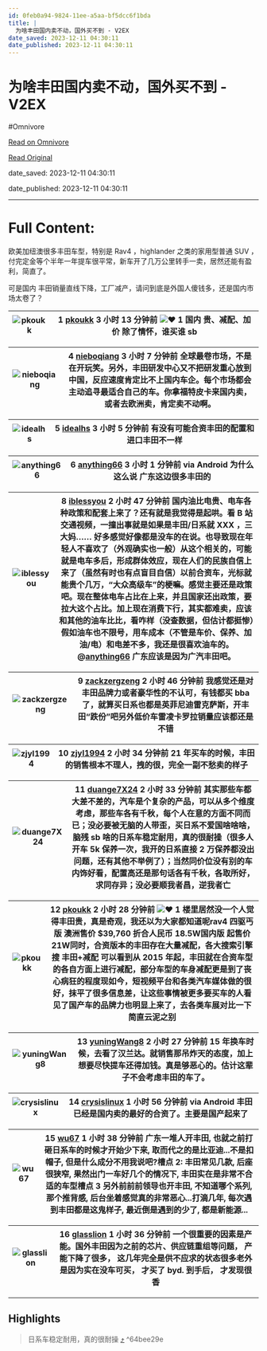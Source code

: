 ```yaml
---
id: 0feb0a94-9824-11ee-a5aa-bf5dcc6f1bda
title: |
  为啥丰田国内卖不动，国外买不到 - V2EX
date_saved: 2023-12-11 04:30:11
date_published: 2023-12-11 04:30:11
---
```


# 为啥丰田国内卖不动，国外买不到 - V2EX
#Omnivore

[Read on Omnivore](https://omnivore.app/me/v-2-ex-18c58ef1d24)

[Read Original](https://www.v2ex.com/t/999451)

date_saved: 2023-12-11 04:30:11

date_published: 2023-12-11 04:30:11

--- 

# Full Content: 

欧美加纽澳很多丰田车型，特别是 Rav4 ，highlander 之类的家用型普通 SUV ，付完定金等个半年一年提车很平常，新车开了几万公里转手一卖，居然还能有盈利，简直了。

可是国内 丰田销量直线下降，工厂减产，请问到底是外国人傻钱多，还是国内市场太卷了？

| ![pkoukk](https://proxy-prod.omnivore-image-cache.app/0x0,sTwvvySX4cg3P0V7cVOR3VWwSFL4XhY_FI5VtbJYEPRI/https://cdn.v2ex.com/avatar/dd13/7591/344868_normal.png?m=1689560978) | 1 **[pkoukk](https://www.v2ex.com/member/pkoukk)** 3 小时 13 分钟前 ![❤️](https://proxy-prod.omnivore-image-cache.app/14x0,saoR_MvJ3uJ2jLgEyiT6R-483tterapDmryp9rdXOHYc/https://www.v2ex.com/static/img/heart_neue_red.png?v=16ec2dd0a880be6edda1e4a2e35754b3) 1 国内 贵、减配、加价 除了情怀，谁买谁 sb |
| ---------------------------------------------------------------------------------------------------------------------------------------------------------------------------- | ---------------------------------------------------------------------------------------------------------------------------------------------------------------------------------------------------------------------------------------------------------------------------------- |

| ![nieboqiang](https://proxy-prod.omnivore-image-cache.app/0x0,sPrpsCaswolMbd22_-tGn4SJFVtxtqsrU9obI6fVQaUI/https://cdn.v2ex.com/gravatar/899204b32b21e554b9d20e0b710dc537?s=48&d=retro) | 4 **[nieboqiang](https://www.v2ex.com/member/nieboqiang)** 3 小时 7 分钟前 全球最卷市场，不是在开玩笑。另外，丰田研发中心又不把研发重心放到中国，反应速度肯定比不上国内车企。每个市场都会主动追寻最适合自己的车。你拿福特皮卡来国内卖，或者去欧洲卖，肯定卖不动啊。 |
| --------------------------------------------------------------------------------------------------------------------------------------------------------------------------------------- | ------------------------------------------------------------------------------------------------------------------------------------------------------------------ |

| ![idealhs](https://proxy-prod.omnivore-image-cache.app/0x0,sf4bemxElAasi02w2fkpGTh9ZergNbE7lxODvkYn9tNs/https://cdn.v2ex.com/gravatar/0cda5f769349fe349999d4ce56b3a83f?s=48&d=retro) | 5 **[idealhs](https://www.v2ex.com/member/idealhs)** 3 小时 5 分钟前 有没有可能合资丰田的配置和进口丰田不一样 |
| ------------------------------------------------------------------------------------------------------------------------------------------------------------------------------------ | ------------------------------------------------------------------------------------ |

| ![anything66](https://proxy-prod.omnivore-image-cache.app/0x0,sD5eYKaxvAH-j8eBfRq3nkUDIZIEcVju_B4ZWVKm9gi4/https://cdn.v2ex.com/gravatar/2e61d4d6d7132598001a02f91b7d83f8?s=48&d=retro) | 6 **[anything66](https://www.v2ex.com/member/anything66)** 3 小时 1 分钟前 via Android 为什么这么说 广东这边很多丰田的 |
| --------------------------------------------------------------------------------------------------------------------------------------------------------------------------------------- | -------------------------------------------------------------------------------------------------- |

| ![iblessyou](https://proxy-prod.omnivore-image-cache.app/0x0,s77JMjieT5-KK672609MyOpVV5RVU0nsGS3iZbanQX8c/https://cdn.v2ex.com/avatar/e02b/ae05/274403_normal.png?m=1686826106) | 8 **[iblessyou](https://www.v2ex.com/member/iblessyou)** 2 小时 47 分钟前 国内油比电贵、电车各种政策和配套上来了？还有就是我觉得是起哄。看 B 站交通视频，一撞出事就是如果是丰田/日系就 XXX ，三大妈…… 好多感觉好像都是没车的在说。也导致现在年轻人不喜欢了（外观确实也一般）从这个相关的，可能就是电车多后，形成群体效应，现在人们的民族自信上来了（虽然有时也有点盲目自信）以前合资车，光标就能贵个几万，“大众高级车”的梗嘛。感觉主要还是政策吧。现在整体电车占比在上来，并且国家还出政策，要拉大这个占比。加上现在消费下行，其实都难卖，应该和其他的油车比比，看咋样（没查数据，但估计都挺惨）假如油车也不限号，用车成本（不管是车价、保养、加油/电）和电差不多，我还是很喜欢油车的。@[anything66](https://www.v2ex.com/member/anything66) 广东应该是因为广汽丰田吧。 |
| ------------------------------------------------------------------------------------------------------------------------------------------------------------------------------- | ------------------------------------------------------------------------------------------------------------------------------------------------------------------------------------------------------------------------------------------------------------------------------------------------------------------------------------------------------------------------------------------------------------------------------------------------------ |

| ![zackzergzeng](https://proxy-prod.omnivore-image-cache.app/0x0,su6AqoVrsI3kyiPvWex40CCGsrvC_tI0pou9d3o5l10I/https://cdn.v2ex.com/gravatar/dae230455e892ad5ccd6dad6b9566736?s=48&d=retro) | 9 **[zackzergzeng](https://www.v2ex.com/member/zackzergzeng)** 2 小时 46 分钟前 我感觉还是对丰田品牌力或者豪华性的不认可，有钱都买 bba 了，就算买日系也都是英菲尼迪雷克萨斯，开丰田“跌份”吧另外低价车雷凌卡罗拉销量应该都还是不错 |
| ----------------------------------------------------------------------------------------------------------------------------------------------------------------------------------------- | ------------------------------------------------------------------------------------------------------------------------------------------------------- |

| ![zjyl1994](https://proxy-prod.omnivore-image-cache.app/0x0,srhTBPWLGHjWmtGzsu43uT1ldVvkfBXUwmX7v_E8qkeQ/https://cdn.v2ex.com/avatar/200d/3e88/95841_normal.png?m=1554353886) | 10 **[zjyl1994](https://www.v2ex.com/member/zjyl1994)** 2 小时 34 分钟前 21 年买车的时候，丰田的销售根本不理人，拽的很，完全一副不愁卖的样子 |
| ----------------------------------------------------------------------------------------------------------------------------------------------------------------------------- | ------------------------------------------------------------------------------------------------------- |

| ![duange7X24](https://proxy-prod.omnivore-image-cache.app/0x0,stSbkSvtOE2ElZrNZic-KygWZJghEuCSmANNwDCs3J2U/https://cdn.v2ex.com/gravatar/c96a4a22d48f8ac37a795467da20eae9?s=48&d=retro) | 11 **[duange7X24](https://www.v2ex.com/member/duange7X24)** 2 小时 33 分钟前 其实那些车都大差不差的，汽车是个复杂的产品，可以从多个维度考虑，那些车各有千秋，每个人在意的方面不同而已；没必要被无脑的人带歪，买日系不爱国啥啥啥，脑残 sb 啥的日系车稳定耐用，真的很耐操（很多人开车 5k 保养一次，我开的日系直接 2 万保养都没出问题，还有其他不举例了）；当然同价位没有别的车内饰好看，配置高还是那句话各有千秋，各取所好，求同存异；没必要顺我者昌，逆我者亡 |
| --------------------------------------------------------------------------------------------------------------------------------------------------------------------------------------- | --------------------------------------------------------------------------------------------------------------------------------------------------------------------------------------------------------------------------------------------------------------------- |

| ![pkoukk](https://proxy-prod.omnivore-image-cache.app/0x0,sTwvvySX4cg3P0V7cVOR3VWwSFL4XhY_FI5VtbJYEPRI/https://cdn.v2ex.com/avatar/dd13/7591/344868_normal.png?m=1689560978) | 12 **[pkoukk](https://www.v2ex.com/member/pkoukk)** 2 小时 28 分钟前 ![❤️](https://proxy-prod.omnivore-image-cache.app/14x0,saoR_MvJ3uJ2jLgEyiT6R-483tterapDmryp9rdXOHYc/https://www.v2ex.com/static/img/heart_neue_red.png?v=16ec2dd0a880be6edda1e4a2e35754b3) 1 楼里居然没一个人觉得丰田贵，真是奇观，我还以为大家都知道呢rav4 四驱丐版 澳洲售价 $39,760 折合人民币 18.5W国内版 起售价 21W同时，合资版本的丰田存在大量减配，各大搜索引擎搜 丰田+减配 可以看到从 2015 年起，丰田就在合资车型的各自方面上进行减配，部分车型的车身减配更是到了丧心病狂的程度现如今，短视频平台和各类汽车媒体做的很好，抹平了很多信息差，让这些事情被更多要买车的人看见了国产车的品牌力也明显上来了，去各类车展对比一下简直云泥之别 |
| ---------------------------------------------------------------------------------------------------------------------------------------------------------------------------- | ------------------------------------------------------------------------------------------------------------------------------------------------------------------------------------------------------------------------------------------------------------------------------------------------------------------------------------------------------------------------------------------------------------------------------------------------------------------------------------------------------ |

| ![yuningWang8](https://proxy-prod.omnivore-image-cache.app/0x0,s47WZFPxyQoYefu9TaT87BbhEQz_BijYDl19j4w-xeUQ/https://cdn.v2ex.com/gravatar/d9b55c8f7d6e1f25853901a00a728bfa?s=48&d=retro) | 13 **[yuningWang8](https://www.v2ex.com/member/yuningWang8)** 2 小时 27 分钟前 15 年换车时候，去看了汉兰达。就销售那吊炸天的态度，加上想要尽快提车还得加钱。真是够恶心的。估计这辈子不会考虑丰田的车了。 |
| ---------------------------------------------------------------------------------------------------------------------------------------------------------------------------------------- | ---------------------------------------------------------------------------------------------------------------------------------------- |

| ![crysislinux](https://proxy-prod.omnivore-image-cache.app/0x0,s0SlVvXa6sjRlbWO2l_E4ZP8IaIuYcVcmB9XYIxmaFPU/https://cdn.v2ex.com/gravatar/951cb4b6c1ecc27f0eb83f6291df10da?s=48&d=retro) | 14 **[crysislinux](https://www.v2ex.com/member/crysislinux)** 1 小时 56 分钟前 via Android 丰田已经是国内卖的最好的合资了。主要是国产起来了 |
| ---------------------------------------------------------------------------------------------------------------------------------------------------------------------------------------- | -------------------------------------------------------------------------------------------------------------- |

| ![wu67](https://proxy-prod.omnivore-image-cache.app/0x0,spUgCabpBuqIalT-qN2rtUrssjoL0wZpM4bDDzmVAYSo/https://cdn.v2ex.com/avatar/4571/ffbc/265735_normal.png?m=1681179376) | 15 **[wu67](https://www.v2ex.com/member/wu67)** 1 小时 38 分钟前 广东一堆人开丰田, 也就之前打砸日系车的时候才开始少下来, 取而代之的是比亚迪...不是扣帽子, 但是什么成分不用我说吧?槽点 2: 丰田常见几款, 后座很狭窄, 果然出门一车好几个的情况下, 丰田实在是非常不合适的车型槽点 3 另外前前前领导也开丰田, 不知道哪个系列, 那个推背感, 后台坐着感觉真的非常恶心...打滴几年, 每次遇到丰田都是这鬼样子, 最近倒是遇到的少了, 都是新能源... |
| -------------------------------------------------------------------------------------------------------------------------------------------------------------------------- | ------------------------------------------------------------------------------------------------------------------------------------------------------------------------------------------------------------------------------------------------------------------ |

| ![glasslion](https://proxy-prod.omnivore-image-cache.app/0x0,s1EXgvqDlobZMWvibRxxjgRD9hdd6N4lJOuPOAiagu6A/https://cdn.v2ex.com/avatar/b626/82b1/10491_normal.png?m=1635234414) | 16 **[glasslion](https://www.v2ex.com/member/glasslion)** 1 小时 36 分钟前 一个很重要的因素是产能。国外丰田因为之前的芯片、供应链重组等问题， 产能下降了很多， 这几年完全是供不应求的状态很多老外是因为实在没车可买， 才买了 byd. 到手后， 才发现很香 |
| ------------------------------------------------------------------------------------------------------------------------------------------------------------------------------ | ---------------------------------------------------------------------------------------------------------------------------------------------------------------- |

---

## Highlights

> 日系车稳定耐用，真的很耐操 [⤴️](https://omnivore.app/me/v-2-ex-18c58ef1d24#64bee29e-897d-4223-ac2c-5a875b6483dd)  ^64bee29e

